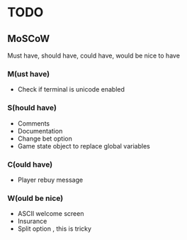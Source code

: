 # TODO
## MoSCoW
Must have, should have, could have, would be nice to have

### M(ust have)
- Check if terminal is unicode enabled

### S(hould have)
- Comments
- Documentation
- Change bet option
- Game state object to replace global variables

### C(ould have)
- Player rebuy message

### W(ould be nice)
- ASCII welcome screen
- Insurance
- Split option , this is tricky
